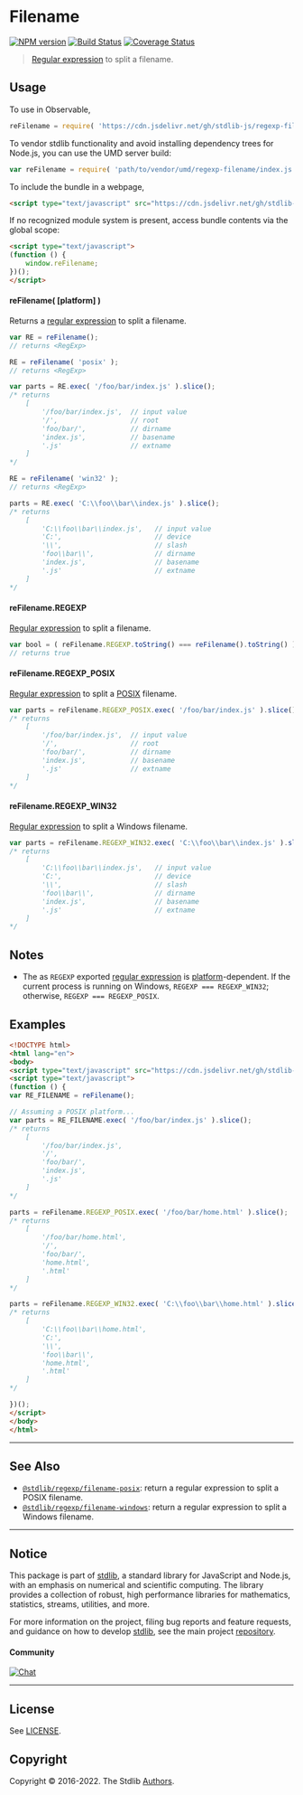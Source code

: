 <!--

@license Apache-2.0

Copyright (c) 2018 The Stdlib Authors.

Licensed under the Apache License, Version 2.0 (the "License");
you may not use this file except in compliance with the License.
You may obtain a copy of the License at

   http://www.apache.org/licenses/LICENSE-2.0

Unless required by applicable law or agreed to in writing, software
distributed under the License is distributed on an "AS IS" BASIS,
WITHOUT WARRANTIES OR CONDITIONS OF ANY KIND, either express or implied.
See the License for the specific language governing permissions and
limitations under the License.

-->

# Filename

[![NPM version][npm-image]][npm-url] [![Build Status][test-image]][test-url] [![Coverage Status][coverage-image]][coverage-url] <!-- [![dependencies][dependencies-image]][dependencies-url] -->

> [Regular expression][mdn-regexp] to split a filename.



<section class="usage">

## Usage

To use in Observable,

```javascript
reFilename = require( 'https://cdn.jsdelivr.net/gh/stdlib-js/regexp-filename@umd/browser.js' )
```

To vendor stdlib functionality and avoid installing dependency trees for Node.js, you can use the UMD server build:

```javascript
var reFilename = require( 'path/to/vendor/umd/regexp-filename/index.js' )
```

To include the bundle in a webpage,

```html
<script type="text/javascript" src="https://cdn.jsdelivr.net/gh/stdlib-js/regexp-filename@umd/browser.js"></script>
```

If no recognized module system is present, access bundle contents via the global scope:

```html
<script type="text/javascript">
(function () {
    window.reFilename;
})();
</script>
```

#### reFilename( \[platform] )

Returns a [regular expression][mdn-regexp] to split a filename.

```javascript
var RE = reFilename();
// returns <RegExp>

RE = reFilename( 'posix' );
// returns <RegExp>

var parts = RE.exec( '/foo/bar/index.js' ).slice();
/* returns
    [
        '/foo/bar/index.js',  // input value
        '/',                  // root
        'foo/bar/',           // dirname
        'index.js',           // basename
        '.js'                 // extname
    ]
*/

RE = reFilename( 'win32' );
// returns <RegExp>

parts = RE.exec( 'C:\\foo\\bar\\index.js' ).slice();
/* returns
    [
        'C:\\foo\\bar\\index.js',   // input value
        'C:',                       // device
        '\\',                       // slash
        'foo\\bar\\',               // dirname
        'index.js',                 // basename
        '.js'                       // extname
    ]
*/
```

#### reFilename.REGEXP

[Regular expression][mdn-regexp] to split a filename.

```javascript
var bool = ( reFilename.REGEXP.toString() === reFilename().toString() );
// returns true
```

#### reFilename.REGEXP_POSIX

[Regular expression][@stdlib/regexp/filename-posix] to split a [POSIX][posix] filename. 

```javascript
var parts = reFilename.REGEXP_POSIX.exec( '/foo/bar/index.js' ).slice();
/* returns
    [
        '/foo/bar/index.js',  // input value
        '/',                  // root
        'foo/bar/',           // dirname
        'index.js',           // basename
        '.js'                 // extname
    ]
*/
```

#### reFilename.REGEXP_WIN32

[Regular expression][@stdlib/regexp/filename-windows] to split a Windows filename.

```javascript
var parts = reFilename.REGEXP_WIN32.exec( 'C:\\foo\\bar\\index.js' ).slice();
/* returns
    [
        'C:\\foo\\bar\\index.js',   // input value
        'C:',                       // device
        '\\',                       // slash
        'foo\\bar\\',               // dirname
        'index.js',                 // basename
        '.js'                       // extname
    ]
*/
```

</section>

<!-- /.usage -->

<section class="notes">

## Notes

-   The as `REGEXP` exported [regular expression][mdn-regexp] is [platform][@stdlib/assert/is-windows]-dependent. If the current process is running on Windows, `REGEXP === REGEXP_WIN32`; otherwise, `REGEXP === REGEXP_POSIX`.

</section>

<!-- /.notes -->

<section class="examples">

## Examples

<!-- eslint no-undef: "error" -->

```html
<!DOCTYPE html>
<html lang="en">
<body>
<script type="text/javascript" src="https://cdn.jsdelivr.net/gh/stdlib-js/regexp-filename@umd/browser.js"></script>
<script type="text/javascript">
(function () {
var RE_FILENAME = reFilename();

// Assuming a POSIX platform...
var parts = RE_FILENAME.exec( '/foo/bar/index.js' ).slice();
/* returns
    [
        '/foo/bar/index.js',
        '/',
        'foo/bar/',
        'index.js',
        '.js'
    ]
*/

parts = reFilename.REGEXP_POSIX.exec( '/foo/bar/home.html' ).slice();
/* returns
    [
        '/foo/bar/home.html',
        '/',
        'foo/bar/',
        'home.html',
        '.html'
    ]
*/

parts = reFilename.REGEXP_WIN32.exec( 'C:\\foo\\bar\\home.html' ).slice();
/* returns
    [
        'C:\\foo\\bar\\home.html',
        'C:',
        '\\',
        'foo\\bar\\',
        'home.html',
        '.html'
    ]
*/

})();
</script>
</body>
</html>
```

</section>

<!-- /.examples -->

<!-- Section for related `stdlib` packages. Do not manually edit this section, as it is automatically populated. -->

<section class="related">

* * *

## See Also

-   <span class="package-name">[`@stdlib/regexp/filename-posix`][@stdlib/regexp/filename-posix]</span><span class="delimiter">: </span><span class="description">return a regular expression to split a POSIX filename.</span>
-   <span class="package-name">[`@stdlib/regexp/filename-windows`][@stdlib/regexp/filename-windows]</span><span class="delimiter">: </span><span class="description">return a regular expression to split a Windows filename.</span>

</section>

<!-- /.related -->

<!-- Section for all links. Make sure to keep an empty line after the `section` element and another before the `/section` close. -->


<section class="main-repo" >

* * *

## Notice

This package is part of [stdlib][stdlib], a standard library for JavaScript and Node.js, with an emphasis on numerical and scientific computing. The library provides a collection of robust, high performance libraries for mathematics, statistics, streams, utilities, and more.

For more information on the project, filing bug reports and feature requests, and guidance on how to develop [stdlib][stdlib], see the main project [repository][stdlib].

#### Community

[![Chat][chat-image]][chat-url]

---

## License

See [LICENSE][stdlib-license].


## Copyright

Copyright &copy; 2016-2022. The Stdlib [Authors][stdlib-authors].

</section>

<!-- /.stdlib -->

<!-- Section for all links. Make sure to keep an empty line after the `section` element and another before the `/section` close. -->

<section class="links">

[npm-image]: http://img.shields.io/npm/v/@stdlib/regexp-filename.svg
[npm-url]: https://npmjs.org/package/@stdlib/regexp-filename

[test-image]: https://github.com/stdlib-js/regexp-filename/actions/workflows/test.yml/badge.svg?branch=v0.0.9
[test-url]: https://github.com/stdlib-js/regexp-filename/actions/workflows/test.yml?query=branch:v0.0.9

[coverage-image]: https://img.shields.io/codecov/c/github/stdlib-js/regexp-filename/main.svg
[coverage-url]: https://codecov.io/github/stdlib-js/regexp-filename?branch=main

<!--

[dependencies-image]: https://img.shields.io/david/stdlib-js/regexp-filename.svg
[dependencies-url]: https://david-dm.org/stdlib-js/regexp-filename/main

-->

[chat-image]: https://img.shields.io/gitter/room/stdlib-js/stdlib.svg
[chat-url]: https://gitter.im/stdlib-js/stdlib/

[stdlib]: https://github.com/stdlib-js/stdlib

[stdlib-authors]: https://github.com/stdlib-js/stdlib/graphs/contributors

[umd]: https://github.com/umdjs/umd
[es-module]: https://developer.mozilla.org/en-US/docs/Web/JavaScript/Guide/Modules

[deno-url]: https://github.com/stdlib-js/regexp-filename/tree/deno
[umd-url]: https://github.com/stdlib-js/regexp-filename/tree/umd
[esm-url]: https://github.com/stdlib-js/regexp-filename/tree/esm
[branches-url]: https://github.com/stdlib-js/regexp-filename/blob/main/branches.md

[stdlib-license]: https://raw.githubusercontent.com/stdlib-js/regexp-filename/main/LICENSE

[mdn-regexp]: https://developer.mozilla.org/en-US/docs/Web/JavaScript/Guide/Regular_Expressions

[posix]: https://en.wikipedia.org/wiki/POSIX

[@stdlib/assert/is-windows]: https://github.com/stdlib-js/assert-is-windows/tree/umd

<!-- <related-links> -->

[@stdlib/regexp/filename-posix]: https://github.com/stdlib-js/regexp-filename-posix/tree/umd

[@stdlib/regexp/filename-windows]: https://github.com/stdlib-js/regexp-filename-windows/tree/umd

<!-- </related-links> -->

</section>

<!-- /.links -->
